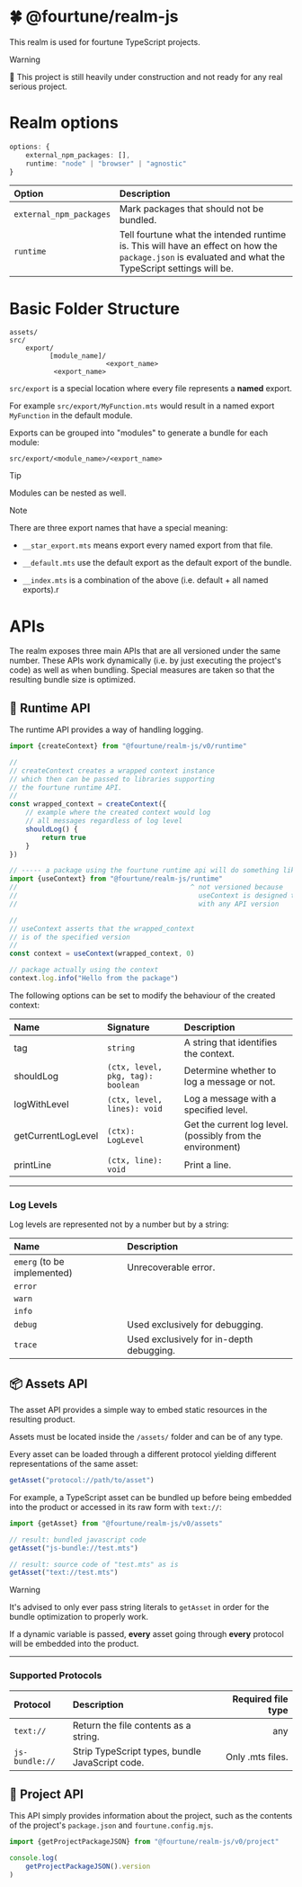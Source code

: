 # 🍀 @fourtune/realm-js

This realm is used for fourtune TypeScript projects.

> [!WARNING]  
> 🚧 This project is still heavily under construction and not ready for any real serious project.

# Realm options

```ts
options: {
	external_npm_packages: [],
	runtime: "node" | "browser" | "agnostic"
}
```

|Option|Description|
|:---|:---|
|`external_npm_packages`|Mark packages that should not be bundled.|
|`runtime`|Tell fourtune what the intended runtime is. This will have an effect on how the `package.json` is evaluated and what the TypeScript settings will be.|

# Basic Folder Structure

```
assets/
src/
    export/
          [module_name]/
                        <export_name>
           <export_name>
```

`src/export` is a special location where every file represents a **named** export.

For example `src/export/MyFunction.mts` would result in a named export `MyFunction` in the default module.

Exports can be grouped into "modules" to generate a bundle for each module:

`src/export/<module_name>/<export_name>`

> [!TIP]
> Modules can be nested as well.

> [!NOTE]  
> There are three export names that have a special meaning:
> 
> - `__star_export.mts` means export every named export from that file.
> 
> - `__default.mts` use the default export as the default export of the bundle.
> 
> - `__index.mts` is a combination of the above (i.e. default + all named exports).r

# APIs

The realm exposes three main APIs that are all versioned under the same number. These APIs work dynamically (i.e. by just executing the project's code) as well as when bundling. Special measures are taken so that the resulting bundle size is optimized.

## 🔌 Runtime API

The runtime API provides a way of handling logging.

```ts
import {createContext} from "@fourtune/realm-js/v0/runtime"

//
// createContext creates a wrapped context instance
// which then can be passed to libraries supporting
// the fourtune runtime API.
//
const wrapped_context = createContext({
    // example where the created context would log 
    // all messages regardless of log level
    shouldLog() {
        return true
    }
})

// ----- a package using the fourtune runtime api will do something like this internally: ----- 
import {useContext} from "@fourtune/realm-js/runtime"
//                                           ^ not versioned because
//                                             useContext is designed to work
//                                             with any API version

//
// useContext asserts that the wrapped_context
// is of the specified version
//
const context = useContext(wrapped_context, 0)

// package actually using the context
context.log.info("Hello from the package")
```

The following options can be set to modify the behaviour of the created context:

|Name|Signature|Description
|:---|:---|:---|
|tag|`string`|A string that identifies the context.|
|shouldLog|`(ctx, level, pkg, tag): boolean`|Determine whether to log a message or not.|
|logWithLevel|`(ctx, level, lines): void`|Log a message with a specified level.|
|getCurrentLogLevel|`(ctx): LogLevel`|Get the current log level. (possibly from the environment)|
|printLine|`(ctx, line): void`|Print a line.|

---

### Log Levels

Log levels are represented not by a number but by a string:

|Name|Description|
|:---|:---|
|`emerg` (to be implemented)|Unrecoverable error.|
|`error`||
|`warn`||
|`info`||
|`debug`|Used exclusively for debugging.|
|`trace`|Used exclusively for in-depth debugging.|

	
## 📦 Assets API

The asset API provides a simple way to embed static resources in the resulting product.

Assets must be located inside the `/assets/` folder and can be of any type.

Every asset can be loaded through a different protocol yielding different representations of the same asset:

```ts
getAsset("protocol://path/to/asset")
```

For example, a TypeScript asset can be bundled up before being embedded into the product or accessed in its raw form with `text://`:

```ts
import {getAsset} from "@fourtune/realm-js/v0/assets"

// result: bundled javascript code
getAsset("js-bundle://test.mts")

// result: source code of "test.mts" as is
getAsset("text://test.mts")
```

> [!WARNING]  
> It's advised to only ever pass string literals to `getAsset` in order for the bundle optimization to properly work.
> 
> If a dynamic variable is passed, **every** asset going through **every** protocol will be embedded into the product. 

---

### Supported Protocols

|Protocol|Description|Required file type|
|:---|:---|---:|
|`text://`|Return the file contents as a string.|any|
|`js-bundle://`|Strip TypeScript types, bundle JavaScript code.|Only .mts files.|

## 📜 Project API

This API simply provides information about the project, such as the contents of the project's `package.json` and `fourtune.config.mjs`.

```ts
import {getProjectPackageJSON} from "@fourtune/realm-js/v0/project"

console.log(
    getProjectPackageJSON().version
)
```
